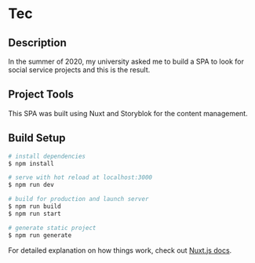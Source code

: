 # Tec

## Description

In the summer of 2020, my university asked me to build a SPA to look for social service projects and this is the result.

## Project Tools

This SPA was built using Nuxt and Storyblok for the content management.

## Build Setup

```bash
# install dependencies
$ npm install

# serve with hot reload at localhost:3000
$ npm run dev

# build for production and launch server
$ npm run build
$ npm run start

# generate static project
$ npm run generate
```

For detailed explanation on how things work, check out [Nuxt.js docs](https://nuxtjs.org).
